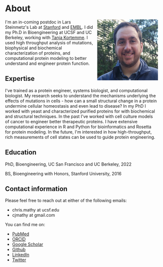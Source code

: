 # About

<img src="../images/mathy_headshot.jpg" alt="drawing" width="200" style="padding-left: 10px" align =  "right" BR CLEAR=”left”>

I'm an in-coming postdoc in Lars Steinmetz's Lab at [Stanford](https://web.stanford.edu/group/steinmetzlab/cgi-bin/wordpress/) and [EMBL](https://www.embl.org/groups/steinmetz/). I did my Ph.D in Bioengineering at UCSF and UC Berkeley, working with [Tanja Kortemme](http://kortemmelab.ucsf.edu/). I used high throughput analysis of mutations, biophysical and biochemical characterization of proteins, and computational protein modeling to better understand and engineer protein function.

## Expertise

I've trained as a protein engineer, systems biologist, and computational biologist. My research seeks to understand the mechanisms underlying the effects of mutations in cells - how can a small structural change in a protein undermine cellular homeostasis and even lead to disease? In my PhD I worked with yeast and characterized purified proteins for with biochemical and structural techniques. In the past I've worked with cell culture models of cancer to engineer better therapeutic proteins. I have extensive computational experience in R and Python for bioinformatics and Rosetta for protein modeling. In the future, I'm interested in how high-throughput, rich measurements of cell states can be used to guide protein engineering.

## Education

PhD, Bioengineering, UC San Francisco and UC Berkeley, 2022

BS, Bioengineering with Honors, Stanford University, 2016

## Contact information

Please feel free to reach out at either of the following emails:

- chris.mathy at ucsf.edu
- cjmathy at gmail.com

You can find me on:
    
- [PubMed](https://pubmed.ncbi.nlm.nih.gov/?term=Mathy%2C+CJP%5BAuthor%5D&sort=date)
- [ORCID](http://orcid.org/0000-0002-5546-9733)
- [Google Scholar](https://scholar.google.com/citations?user=DuBa5oYAAAAJ&hl=en&oi=sra)
- [Github](https://github.com/cjmathy)
- [LinkedIn](https://linkedin.com/in/christopher-mathy/)
- [Twitter](https://twitter.com/cjmathy)
